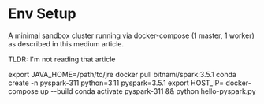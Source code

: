 # Env Setup

A minimal sandbox cluster running via docker-compose (1 master, 1 worker) as described in this medium article.

TLDR: I'm not reading that article

export JAVA_HOME=/path/to/jre
docker pull bitnami/spark:3.5.1
conda create -n pyspark-311 python=3.11 pyspark=3.5.1
export HOST_IP=<YOUR IPV4 IP>
docker-compose up --build
conda activate pyspark-311 && python hello-pyspark.py
